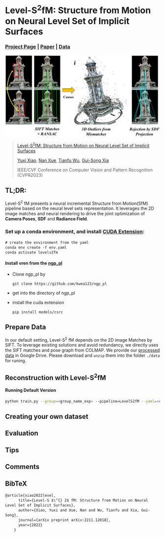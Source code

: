 # Level-S<sup>2</sup>fM: Structure from Motion on Neural Level Set of Implicit Surfaces
### [Project Page](https://henry123-boy.github.io/level-s2fm/) | [Paper](https://arxiv.org/pdf/2211.12018.pdf) | [Data](https://henry123-boy.github.io/level-s2fm/)



<img src='https://raw.githubusercontent.com/henry123-boy/henry123-boy.github.io/main/level-s2fm/static/images/teaser1-2.png'/>

> [Level-S<sup>2</sup>fM: Structure from Motion on Neural Level Set of Implicit Surfaces](https://henry123-boy.github.io/level-s2fm/) 
>
>  [Yuxi Xiao](https://henry123-boy.github.io/),  [Nan Xue](https://xuenan.net/),  [Tianfu Wu](https://research.ece.ncsu.edu/ivmcl/), [Gui-Song Xia](http://www.captain-whu.com/xia_En.html)
>
> IEEE/CVF Conference on Computer Vision and Pattern Recognition (CVPR2023)

## TL;DR: 

Level-S<sup>2</sup> fM presents a neural incremental Structure from Motion(SfM) pipeline based on the neural level sets representation. It leverages the 2D image matches and neural rendering to drive the joint optimization of **Camera Poses**,  **SDF**  and **Radiance Field**.

### Set up a conda environment, and install [CUDA Extension](https://github.com/kwea123/ngp_pl):
```
# create the environment from the yaml
conda env create -f env.yaml
conda activate levels2fm
```

#### Install vren from the [ngp_pl]((https://github.com/kwea123/ngp_pl))

- Clone ngp_pl by 

  ```
  git clone https://github.com/kwea123/ngp_pl
  ```

- get into the directory of ngp_pl

- install the cuda extension

  ```
  pip install models/csrc
  ```

## Prepare Data

In our default setting, Level-S<sup>2</sup> fM depends on the 2D image Matches by SIFT. To leverage existing solutions and avoid redundancy, we directly uses the SIFT matches and pose graph from COLMAP.  We provide our [processed data](https://henry123-boy.github.io/level-s2fm/) in Google Drive. Please download and `unzip` them into the folder `./data` for runing.  


## Reconstruction with Level-S<sup>2</sup>fM 

#### Running Default Version

```bash
python train.py --group=<group_name_exp> --pipeline=LevelS2fM --yaml=<config file> --name=<exp_name> --data.dataset=<dataset> --data.scene=<scene_name>   --sfm_mode=full --nbv_mode=ours --Ablate_config.dual_field=true                          
```

## Creating your own dataset



## Evaluation

## Tips



## Comments



## BibTeX

```
@article{xiao2022level,
      title={Level-S $\^{} 2$ fM: Structure from Motion on Neural Level Set of Implicit Surfaces},
      author={Xiao, Yuxi and Xue, Nan and Wu, Tianfu and Xia, Gui-Song},
      journal={arXiv preprint arXiv:2211.12018},
      year={2022}
    }
```
